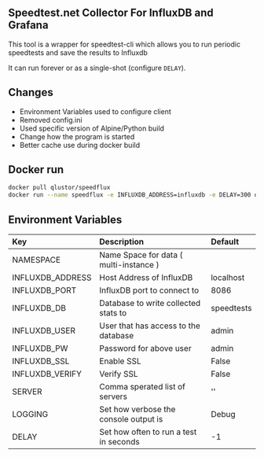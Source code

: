 **Speedtest.net Collector For InfluxDB and Grafana**
------------------------------

This tool is a wrapper for speedtest-cli which allows you to run periodic speedtests and save the results to Influxdb 

It can run forever or as a single-shot (configure `DELAY`). 

## Changes

- Environment Variables used to configure client
- Removed config.ini 
- Used specific version of Alpine/Python build
- Change how the program is started
- Better cache use during docker build 

## Docker run

```bash
docker pull qlustor/speedflux
docker run --name speedflux -e INFLUXDB_ADDRESS=influxdb -e DELAY=300 qlustor/speedflux
```

## Environment Variables

|Key                     |Description                            | Default   |
|:-----------------------|:--------------------------------------|:----------|
|NAMESPACE               |Name Space for data ( multi-instance ) |           |
|INFLUXDB_ADDRESS        |Host Address of InfluxDB               |localhost  |
|INFLUXDB_PORT           |InfluxDB port to connect to            |8086       |
|INFLUXDB_DB             |Database to write collected stats to   |speedtests |
|INFLUXDB_USER           |User that has access to the database   |admin      |
|INFLUXDB_PW             |Password for above user                |admin      |
|INFLUXDB_SSL            |Enable SSL                             |False      |
|INFLUXDB_VERIFY         |Verify SSL                             |False      |
|SERVER                  |Comma sperated list of servers         |''         |
|LOGGING                 |Set how verbose the console output is  |Debug      |
|DELAY                   |Set how often to run a test in seconds |-1         |
